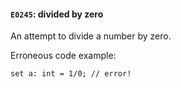 #### `E0245`: divided by zero

An attempt to divide a number by zero.

Erroneous code example:

```
set a: int = 1/0; // error!
```
